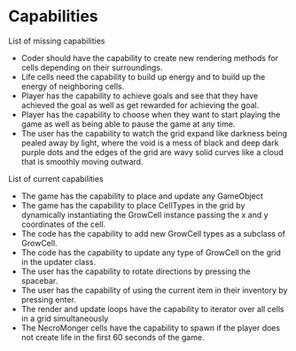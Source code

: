 # Capabilities

List of missing capabilities

* Coder should have the capability to create new rendering methods for cells depending on their surroundings.
* Life cells need the capability to build up energy and to build up the energy of neighboring cells.
* Player has the capability to achieve goals and see that they have achieved the goal as well as get rewarded for achieving the goal.
* Player has the capability to choose when they want to start playing the game as well as being able to pause the game at any time.
* The user has the capability to watch the grid expand like darkness being pealed away by light, where the void is a mess of black and deep dark purple dots and the edges of the grid are wavy solid curves like a cloud that is smoothly moving outward.

List of current capabilities

* The game has the capability to place and update any GameObject 
* The game has the capability to place CellTypes in the grid by dynamically instantiating the GrowCell instance passing the x and y coordinates of the cell.
* The code has the capability to add new GrowCell types as a subclass of GrowCell.
* The code has the capability to update any type of GrowCell on the grid in the updater class.
* The user has the capability to rotate directions by pressing the spacebar.
* The user has the capability of using the current item in their inventory by pressing enter.
* The render and update loops have the capability to iterator over all cells in a grid simultaneously
* The NecroMonger cells have the capability to spawn if the player does not create life in the first 60 seconds of the game.